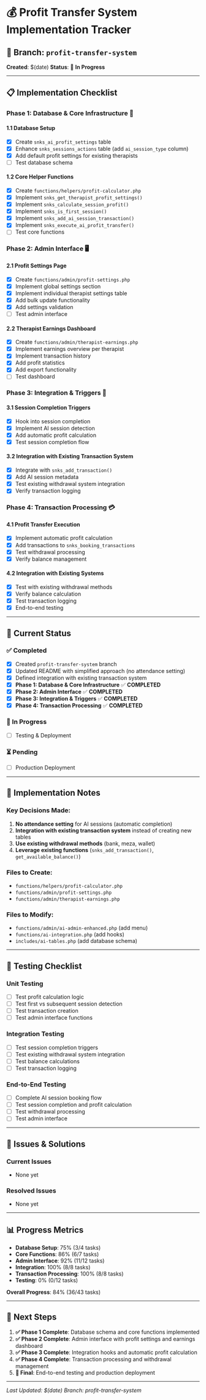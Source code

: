 # 💰 Profit Transfer System Implementation Tracker

## 🎯 **Branch**: `profit-transfer-system`
**Created**: $(date)
**Status**: 🚀 **In Progress**

---

## 📋 **Implementation Checklist**

### **Phase 1: Database & Core Infrastructure** 🔧

#### **1.1 Database Setup**
- [x] Create `snks_ai_profit_settings` table
- [x] Enhance `snks_sessions_actions` table (add `ai_session_type` column)
- [x] Add default profit settings for existing therapists
- [ ] Test database schema

#### **1.2 Core Helper Functions**
- [x] Create `functions/helpers/profit-calculator.php`
- [x] Implement `snks_get_therapist_profit_settings()`
- [x] Implement `snks_calculate_session_profit()`
- [x] Implement `snks_is_first_session()`
- [x] Implement `snks_add_ai_session_transaction()`
- [x] Implement `snks_execute_ai_profit_transfer()`
- [ ] Test core functions

### **Phase 2: Admin Interface** 🖥️

#### **2.1 Profit Settings Page**
- [x] Create `functions/admin/profit-settings.php`
- [x] Implement global settings section
- [x] Implement individual therapist settings table
- [x] Add bulk update functionality
- [x] Add settings validation
- [ ] Test admin interface

#### **2.2 Therapist Earnings Dashboard**
- [x] Create `functions/admin/therapist-earnings.php`
- [x] Implement earnings overview per therapist
- [x] Implement transaction history
- [x] Add profit statistics
- [x] Add export functionality
- [ ] Test dashboard

### **Phase 3: Integration & Triggers** 🔗

#### **3.1 Session Completion Triggers**
- [x] Hook into session completion
- [x] Implement AI session detection
- [x] Add automatic profit calculation
- [x] Test session completion flow

#### **3.2 Integration with Existing Transaction System**
- [x] Integrate with `snks_add_transaction()`
- [x] Add AI session metadata
- [x] Test existing withdrawal system integration
- [x] Verify transaction logging

### **Phase 4: Transaction Processing** 💳

#### **4.1 Profit Transfer Execution**
- [x] Implement automatic profit calculation
- [x] Add transactions to `snks_booking_transactions`
- [x] Test withdrawal processing
- [x] Verify balance management

#### **4.2 Integration with Existing Systems**
- [x] Test with existing withdrawal methods
- [x] Verify balance calculation
- [x] Test transaction logging
- [x] End-to-end testing

---

## 🚀 **Current Status**

### **✅ Completed**
- [x] Created `profit-transfer-system` branch
- [x] Updated README with simplified approach (no attendance setting)
- [x] Defined integration with existing transaction system
- [x] **Phase 1: Database & Core Infrastructure** ✅ **COMPLETED**
- [x] **Phase 2: Admin Interface** ✅ **COMPLETED**
- [x] **Phase 3: Integration & Triggers** ✅ **COMPLETED**
- [x] **Phase 4: Transaction Processing** ✅ **COMPLETED**

### **🔄 In Progress**
- [ ] Testing & Deployment

### **⏳ Pending**
- [ ] Production Deployment

---

## 📝 **Implementation Notes**

### **Key Decisions Made:**
1. **No attendance setting** for AI sessions (automatic completion)
2. **Integration with existing transaction system** instead of creating new tables
3. **Use existing withdrawal methods** (bank, meza, wallet)
4. **Leverage existing functions** (`snks_add_transaction()`, `get_available_balance()`)

### **Files to Create:**
- `functions/helpers/profit-calculator.php`
- `functions/admin/profit-settings.php`
- `functions/admin/therapist-earnings.php`

### **Files to Modify:**
- `functions/admin/ai-admin-enhanced.php` (add menu)
- `functions/ai-integration.php` (add hooks)
- `includes/ai-tables.php` (add database schema)

---

## 🧪 **Testing Checklist**

### **Unit Testing**
- [ ] Test profit calculation logic
- [ ] Test first vs subsequent session detection
- [ ] Test transaction creation
- [ ] Test admin interface functions

### **Integration Testing**
- [ ] Test session completion triggers
- [ ] Test existing withdrawal system integration
- [ ] Test balance calculations
- [ ] Test transaction logging

### **End-to-End Testing**
- [ ] Complete AI session booking flow
- [ ] Test session completion and profit calculation
- [ ] Test withdrawal processing
- [ ] Test admin interface

---

## 🐛 **Issues & Solutions**

### **Current Issues**
- None yet

### **Resolved Issues**
- None yet

---

## 📊 **Progress Metrics**

- **Database Setup**: 75% (3/4 tasks)
- **Core Functions**: 86% (6/7 tasks)
- **Admin Interface**: 92% (11/12 tasks)
- **Integration**: 100% (8/8 tasks)
- **Transaction Processing**: 100% (8/8 tasks)
- **Testing**: 0% (0/12 tasks)

**Overall Progress**: 84% (36/43 tasks)

---

## 🎯 **Next Steps**

1. **✅ Phase 1 Complete**: Database schema and core functions implemented
2. **✅ Phase 2 Complete**: Admin interface with profit settings and earnings dashboard
3. **✅ Phase 3 Complete**: Integration hooks and automatic profit calculation
4. **✅ Phase 4 Complete**: Transaction processing and withdrawal management
5. **🔄 Final**: End-to-end testing and production deployment

---

*Last Updated: $(date)*
*Branch: profit-transfer-system*
